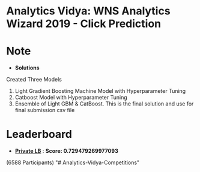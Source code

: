 # Analytics Vidya: WNS Analytics Wizard 2019 - Click Prediction

# Note
* **Solutions**

Created Three Models
1. Light Gradient Boosting Machine Model with Hyperparameter Tuning
2. Catboost Model with Hyperparameter Tuning
3. Ensemble of Light GBM & CatBoost. This is the final solution and use for final submission csv file


# Leaderboard 

* **[Private LB](https://datahack.analyticsvidhya.com/contest/wns-analytics-wizard-2019/pvt_lb)** : **Score: 0.729479269977093**

(6588 Participants)
"# Analytics-Vidya-Competitions" 

